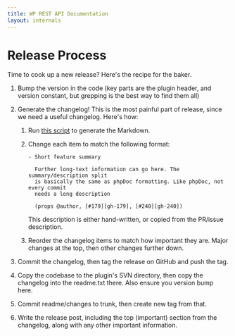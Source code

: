```yaml
---
title: WP REST API Documentation
layout: internals
---
```


Release Process
===============

Time to cook up a new release? Here's the recipe for the baker.

1. Bump the version in the code (key parts are the plugin header, and version
   constant, but grepping is the best way to find them all)

2. Generate the changelog! This is the most painful part of release, since we
   need a useful changelog. Here's how:

   1. Run [this script](https://gist.github.com/rmccue/c95769c01aff2b486073)
      to generate the Markdown.

   2. Change each item to match the following format:

      ```
      - Short feature summary

        Further long-text information can go here. The summary/description split
        is basically the same as phpDoc formatting. Like phpDoc, not every commit
        needs a long description

        (props @author, [#179][gh-179], [#240][gh-240])
      ```

      This description is either hand-written, or copied from the PR/issue
      description.

   3. Reorder the changelog items to match how important they are. Major changes
      at the top, then other changes further down.

3. Commit the changelog, then tag the release on GitHub and push the tag.

4. Copy the codebase to the plugin's SVN directory, then copy the changelog into
   the readme.txt there. Also ensure you version bump here.

5. Commit readme/changes to trunk, then create new tag from that.

6. Write the release post, including the top (important) section from the
   changelog, along with any other important information.

